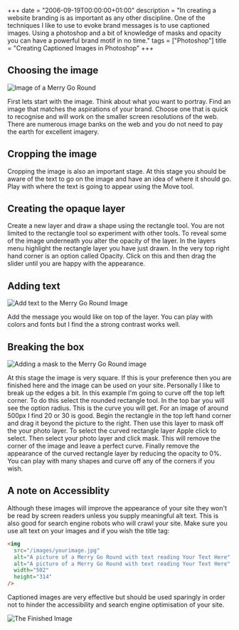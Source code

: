 +++
date = "2006-09-19T00:00:00+01:00"
description = "In creating a website branding is as important as any other discipline. One of the techniques I like to use to evoke brand messages is to use captioned images. Using a photoshop and a bit of knowledge of masks and opacity you can have a powerful brand motif in no time."
tags = ["Photoshop"]
title = "Creating Captioned Images in Photoshop"
+++

## Choosing the image

![Image of a Merry Go Round][1]

First lets start with the image. Think about what you want to portray. Find an
image that matches the aspirations of your brand. Choose one that is quick to
recognise and will work on the smaller screen resolutions of the web. There are
numerous image banks on the web and you do not need to pay the earth for
excellent imagery.

## Cropping the image

Cropping the image is also an important stage. At this stage you should be aware
of the text to go on the image and have an idea of where it should go. Play with
where the text is going to appear using the Move tool.

## Creating the opaque layer

Create a new layer and draw a shape using the rectangle tool. You are not
limited to the rectangle tool so experiment with other tools. To reveal some of
the image underneath you alter the opacity of the layer. In the layers menu
highlight the rectangle layer you have just drawn. In the very top right hand
corner is an option called Opacity. Click on this and then drag the slider until
you are happy with the appearance.

## Adding text

![Add text to the Merry Go Round Image][2]

Add the message you would like on top of the layer. You can play with colors and
fonts but I find the a strong contrast works well.

## Breaking the box

![Adding a mask to the Merry Go Round image][3]

At this stage the image is very square. If this is your preference then you are
finished here and the image can be used on your site. Personally I like to break
up the edges a bit. In this example I'm going to curve off the top left corner.
To do this select the rounded rectangle tool. In the top bar you will see the
option radius. This is the curve you will get. For an image of around 500px I
find 20 or 30 is good. Begin the rectangle in the top left hand corner and drag
it beyond the picture to the right. Then use this layer to mask off the your
photo layer. To select the curved rectangle layer Apple click to select. Then
select your photo layer and click mask. This will remove the corner of the image
and leave a perfect curve. Finally remove the appearance of the curved rectangle
layer by reducing the opacity to 0%. You can play with many shapes and curve off
any of the corners if you wish.

## A note on Accessiblity

Although these images will improve the appearance of your site they won't be
read by screen readers unless you supply meaningful alt text. This is also good
for search engine robots who will crawl your site. Make sure you use alt text on
your images and if you wish the title tag:

```html
<img
  src="/images/yourimage.jpg"
  alt="A picture of a Merry Go Round with text reading Your Text Here"
  alt="A picture of a Merry Go Round with text reading Your Text Here"
  width="502"
  height="314"
/>
```

Captioned images are very effective but should be used sparingly in order not to
hinder the accessibility and search engine optimisation of your site.

![The Finished Image][5]

[1]: /images/articles/original_file.jpg
[2]: /images/articles/adding_text.jpg
[3]: /images/articles/breaking_the_box.jpg
[4]: /images/articles/yourimage.jpg
[5]: /images/articles/final_graphic_text.jpg
